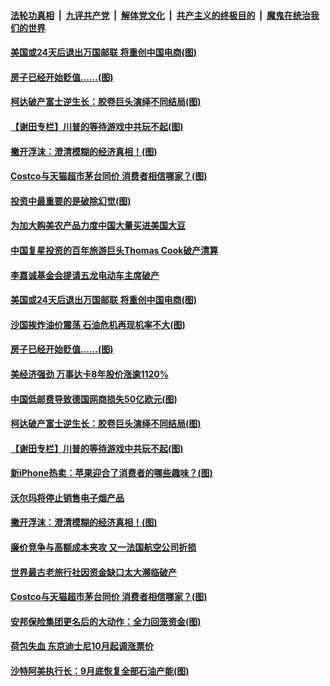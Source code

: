 ####  [法轮功真相](../../../../basic/blob/master/README.md?t=09240100) &nbsp;|&nbsp; [九评共产党](../../../../9ping.md/blob/master/README.md?t=09240100) &nbsp;|&nbsp; [解体党文化](../../../../jtdwh.md/blob/master/README.md?t=09240100)  &nbsp;|&nbsp; [共产主义的终极目的](../../../../gczydzjmd.md/blob/master/README.md?t=09240100) &nbsp;|&nbsp; [魔鬼在统治我们的世界](../../../../mgztzwmdsj.md/blob/master/README.md?t=09240100) 

#### [美国或24天后退出万国邮联 将重创中国电商(图)](../pages/p5/908242.md?t=09240100) 

#### [房子已经开始贬值……(图)](../pages/p5/908164.md?t=09240100) 

#### [柯达破产富士逆生长：胶卷巨头演绎不同结局(图)](../pages/p5/908177.md?t=09240100) 

#### [【谢田专栏】川普的等待游戏中共玩不起(图)](../pages/p5/908172.md?t=09240100) 

#### [撇开浮沫：澄清模糊的经济真相！(图)](../pages/p5/908188.md?t=09240100) 

#### [Costco与天猫超市茅台同价 消费者相信哪家？(图)](../pages/p5/908129.md?t=09240100) 

#### [投资中最重要的是破除幻觉(图)](../pages/p5/908289.md?t=09240100) 

#### [为加大购美农产品力度中国大量买进美国大豆](../pages/p5/908298.md?t=09240100) 

#### [中国复星投资的百年旅游巨头Thomas Cook破产清算](../pages/p5/908254.md?t=09240100) 

#### [李嘉诚基金会提请五龙电动车主席破产](../pages/p5/908252.md?t=09240100) 

#### [美国或24天后退出万国邮联 将重创中国电商(图)](../pages/p5/908242.md?t=09240100) 

#### [沙国挨炸油价震荡 石油危机再现机率不大(图)](../pages/p5/908210.md?t=09240100) 

#### [房子已经开始贬值……(图)](../pages/p5/908164.md?t=09240100) 

#### [美经济强劲 万事达卡8年股价涨逾1120%](../pages/p5/908208.md?t=09240100) 

#### [中国低邮费导致德国网商损失50亿欧元(图)](../pages/p5/908206.md?t=09240100) 

#### [柯达破产富士逆生长：胶卷巨头演绎不同结局(图)](../pages/p5/908177.md?t=09240100) 

#### [【谢田专栏】川普的等待游戏中共玩不起(图)](../pages/p5/908172.md?t=09240100) 

#### [新iPhone热卖：苹果迎合了消费者的哪些趣味？(图)](../pages/p5/908180.md?t=09240100) 

#### [沃尔玛将停止销售电子烟产品](../pages/p5/908182.md?t=09240100) 

#### [撇开浮沫：澄清模糊的经济真相！(图)](../pages/p5/908188.md?t=09240100) 

#### [廉价竞争与高额成本夹攻 又一法国航空公司折损](../pages/p5/908160.md?t=09240100) 

#### [世界最古老旅行社因资金缺口太大濒临破产](../pages/p5/908157.md?t=09240100) 

#### [Costco与天猫超市茅台同价 消费者相信哪家？(图)](../pages/p5/908129.md?t=09240100) 

#### [安邦保险集团更名后的大动作：全力回笼资金(图)](../pages/p5/908090.md?t=09240100) 

#### [荷包失血 东京迪士尼10月起调涨票价](../pages/p5/908132.md?t=09240100) 

#### [沙特阿美执行长：9月底恢复全部石油产能(图)](../pages/p5/908130.md?t=09240100) 

